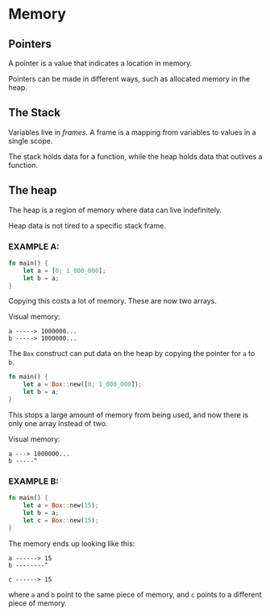 # Memory

## Pointers
A pointer is a value that indicates a location in memory.

Pointers can be made in different ways, such as allocated memory in the heap.

## The Stack

Variables live in *frames*. A frame is a mapping from variables to values in a single scope. 

The stack holds data for a function, while the heap holds data that outlives a function.

## The heap
The heap is a region of memory where data can live indefinitely. 

Heap data is not tired to a specific stack frame.

### **EXAMPLE A:**

```rs
fn main() {
    let a = [0; 1_000_000];
    let b = a;
}
```
Copying this costs a lot of memory. These are now two arrays.

Visual memory:

```
a -----> 1000000...
b -----> 1000000...
```

The `Box` construct can put data on the heap by copying the pointer for `a` to `b`.

```rs
fn main() {
    let a = Box::new([0; 1_000_000]);
    let b = a;
}
```
This stops a large amount of memory from being used, and now there is only one array instead of two.

Visual memory:

```
a ---> 1000000...
b -----^
```

### **EXAMPLE B:**
```rs
fn main() {
    let a = Box::new(15);
    let b = a;
    let c = Box::new(15);
}
```
The memory ends up looking like this:
```
a ------> 15
b --------^

c ------> 15
```
where `a` and `b` point to the same piece of memory, and `c` points to a different piece of memory.